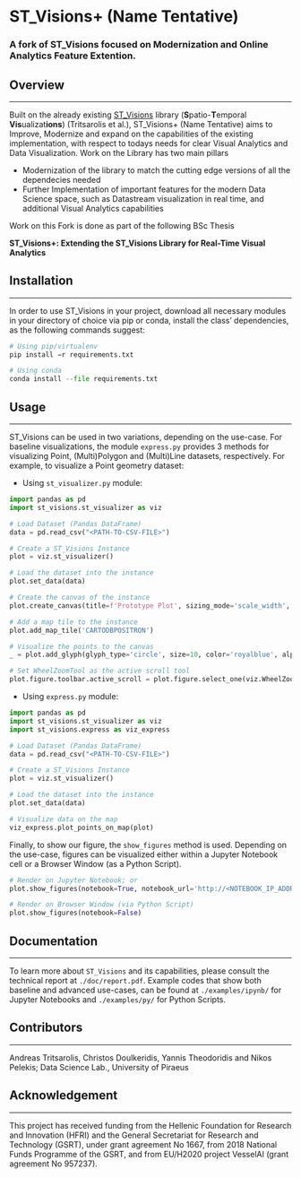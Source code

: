 # ST_Visions+ (Name Tentative)
### A fork of ST_Visions focused on Modernization and Online Analytics Feature Extention.

## Overview
---
Built on the already existing [ST_Visions](https://github.com/DataStories-UniPi/ST-Visions) library (**S**patio-**T**emporal **Vis**ualizat**ions**) (Tritsarolis et al.), ST_Visions+ (Name Tentative) aims to Improve, Modernize and expand on the capabilities of the existing implementation, with respect to todays needs for clear Visual Analytics and Data Visualization. Work on the Library has two main pillars

- Modernization of the library to match the cutting edge versions of all the dependecies needed
- Further Implementation of important features for the modern Data Science space, such as Datastream visualization in real time, and additional Visual Analytics capabilities

Work on this Fork is done as part of the following BSc Thesis 

**ST_Visions+: Extending the ST_Visions Library for Real-Time Visual Analytics**


## Installation
---
In order to use ST_Visions in your project, download all necessary modules in your directory of choice via pip or conda, install the class’ dependencies, as the following commands suggest:

```Python
# Using pip/virtualenv
pip install −r requirements.txt

# Using conda
conda install --file requirements.txt
```


## Usage
---
ST_Visions can be used in two variations, depending on the use-case. For baseline visualizations, the module ```express.py``` provides 3 methods for visualizing Point, (Multi)Polygon and (Multi)Line datasets, respectively. For example, to visualize a Point geometry dataset:

* Using ```st_visualizer.py``` module: 

```Python
import pandas as pd
import st_visions.st_visualizer as viz

# Load Dataset (Pandas DataFrame)
data = pd.read_csv("<PATH-TO-CSV-FILE>")

# Create a ST_Visions Instance
plot = viz.st_visualizer()

# Load the dataset into the instance
plot.set_data(data)

# Create the canvas of the instance
plot.create_canvas(title=f'Prototype Plot', sizing_mode='scale_width', plot_height=540)

# Add a map tile to the instance
plot.add_map_tile('CARTODBPOSITRON')

# Visualize the points to the canvas 
_ = plot.add_glyph(glyph_type='circle', size=10, color='royalblue', alpha=0.7, fill_alpha=0.6, muted_alpha=0, legend_label=f'Vessel GPS Locations')

# Set WheelZoomTool as the active scroll tool
plot.figure.toolbar.active_scroll = plot.figure.select_one(viz.WheelZoomTool)
```

* Using ```express.py``` module: 

```Python
import pandas as pd
import st_visions.st_visualizer as viz
import st_visions.express as viz_express

# Load Dataset (Pandas DataFrame)
data = pd.read_csv("<PATH-TO-CSV-FILE>")

# Create a ST_Visions Instance
plot = viz.st_visualizer()

# Load the dataset into the instance
plot.set_data(data)

# Visualize data on the map
viz_express.plot_points_on_map(plot)
```

Finally, to show our figure, the ```show_figures``` method is used. Depending on the use-case, figures can be visualized either within a Jupyter Notebook cell or a Browser Window (as a Python Script).

```Python
# Render on Jupyter Notebook; or
plot.show_figures(notebook=True, notebook_url='http://<NOTEBOOK_IP_ADDRESS>:<NOTEBOOK_PORT>')

# Render on Browser Window (via Python Script)
plot.show_figures(notebook=False)
```

## Documentation
---
To learn more about ```ST_Visions``` and its capabilities, please consult the technical report at ```./doc/report.pdf```. Example codes that show both baseline and advanced use-cases, can be found at ```./examples/ipynb/``` for Jupyter Notebooks and ```./examples/py/``` for Python Scripts.


## Contributors
---
Andreas Tritsarolis, Christos Doulkeridis, Yannis Theodoridis and Nikos Pelekis; Data Science Lab., University of Piraeus


## Acknowledgement
---
This  project  has  received  funding  from  the  Hellenic Foundation for Research and Innovation (HFRI) and the General Secretariat for Research and Technology (GSRT), under grant agreement No 1667, from 2018 National Funds Programme of the GSRT, and from EU/H2020 project VesselAI (grant agreement No 957237).